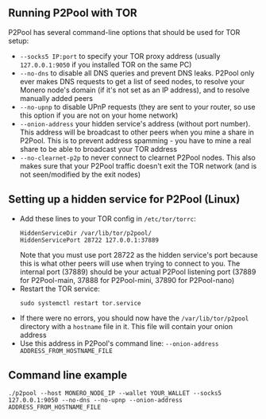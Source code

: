 ## Running P2Pool with TOR

P2Pool has several command-line options that should be used for TOR setup:

- `--socks5 IP:port` to specify your TOR proxy address (usually `127.0.0.1:9050` if you installed TOR on the same PC)
- `--no-dns` to disable all DNS queries and prevent DNS leaks. P2Pool only ever makes DNS requests to get a list of seed nodes, to resolve your Monero node's domain (if it's not set as an IP address), and to resolve manually added peers
- `--no-upnp` to disable UPnP requests (they are sent to your router, so use this option if you are not on your home network)
- `--onion-address` your hidden service's address (without port number). This address will be broadcast to other peers when you mine a share in P2Pool. This is to prevent address spamming - you have to mine a real share to be able to broadcast your TOR address
- `--no-clearnet-p2p` to never connect to clearnet P2Pool nodes. This also makes sure that your P2Pool traffic doesn't exit the TOR network (and is not seen/modified by the exit nodes)

## Setting up a hidden service for P2Pool (Linux)

- Add these lines to your TOR config in `/etc/tor/torrc`:
	```
	HiddenServiceDir /var/lib/tor/p2pool/
	HiddenServicePort 28722 127.0.0.1:37889
	```
	Note that you must use port 28722 as the hidden service's port because this is what other peers will use when trying to connect to you. The internal port (37889) should be your actual P2Pool listening port (37889 for P2Pool-main, 37888 for P2Pool-mini, 37890 for P2Pool-nano)
- Restart the TOR service:
	```
	sudo systemctl restart tor.service
	```
- If there were no errors, you should now have the `/var/lib/tor/p2pool` directory with a `hostname` file in it. This file will contain your onion address
- Use this address in P2Pool's command line: `--onion-address ADDRESS_FROM_HOSTNAME_FILE`

## Command line example
```
./p2pool --host MONERO_NODE_IP --wallet YOUR_WALLET --socks5 127.0.0.1:9050 --no-dns --no-upnp --onion-address ADDRESS_FROM_HOSTNAME_FILE
```
